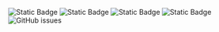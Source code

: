 ![Static Badge](https://img.shields.io/badge/blacklists-60-000000) ![Static Badge](https://img.shields.io/badge/blacklisted-2778815-cc0000) ![Static Badge](https://img.shields.io/badge/whitelisted-2242-00CC00) ![Static Badge](https://img.shields.io/badge/streaming_blacklist-28106-000000) ![GitHub issues](https://img.shields.io/github/issues/fabriziosalmi/blacklists)
